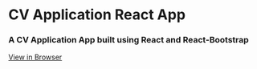 # CV Application React App



### A CV Application App built using React and React-Bootstrap

[View in Browser](https://kenholston.com/cv-application/)

